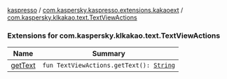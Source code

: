 [kaspresso](../../index.md) / [com.kaspersky.kaspresso.extensions.kakaoext](../index.md) / [com.kaspersky.klkakao.text.TextViewActions](./index.md)

### Extensions for com.kaspersky.klkakao.text.TextViewActions

| Name | Summary |
|---|---|
| [getText](get-text.md) | `fun TextViewActions.getText(): `[`String`](https://kotlinlang.org/api/latest/jvm/stdlib/kotlin/-string/index.html) |
